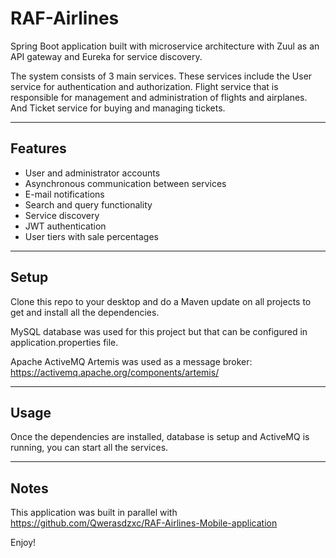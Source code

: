 RAF-Airlines
============

Spring Boot application built with microservice architecture with Zuul as an API gateway and Eureka for service discovery.

The system consists of 3 main services. These services include the User service for authentication and authorization. 
Flight service that is responsible for management and administration of flights and airplanes. 
And Ticket service for buying and managing tickets.

---

## Features
- User and administrator accounts
- Asynchronous communication between services
- E-mail notifications
- Search and query functionality
- Service discovery
- JWT authentication
- User tiers with sale percentages

---

## Setup
Clone this repo to your desktop and do a Maven update on all projects to get and install all the dependencies.

MySQL database was used for this project but that can be configured in application.properties file.

Apache ActiveMQ Artemis was used as a message broker: https://activemq.apache.org/components/artemis/

---

## Usage
Once the dependencies are installed, database is setup and ActiveMQ is running, you can start all the services.

---

## Notes
This application was built in parallel with https://github.com/Qwerasdzxc/RAF-Airlines-Mobile-application

Enjoy!
